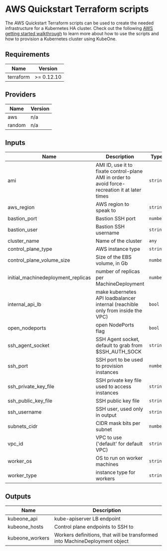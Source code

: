 # AWS Quickstart Terraform scripts

The AWS Quickstart Terraform scripts can be used to create the needed infrastructure for a Kubernetes HA cluster.
Check out the following [AWS getting started walkthrough][aws-quickstart] to learn more about how to use the
scripts and how to provision a Kubernetes cluster using KubeOne.

[aws-quickstart]: https://github.com/kubermatic/kubeone/blob/master/docs/quickstart-aws.md

## Requirements

| Name | Version |
|------|---------|
| terraform | >= 0.12.10 |

## Providers

| Name | Version |
|------|---------|
| aws | n/a |
| random | n/a |

## Inputs

| Name | Description | Type | Default | Required |
|------|-------------|------|---------|:--------:|
| ami | AMI ID, use it to fixate control-plane AMI in order to avoid force-recreation it at later times | `string` | `""` | no |
| aws\_region | AWS region to speak to | `string` | `"eu-west-3"` | no |
| bastion\_port | Bastion SSH port | `number` | `22` | no |
| bastion\_user | Bastion SSH username | `string` | `"ubuntu"` | no |
| cluster\_name | Name of the cluster | `any` | n/a | yes |
| control\_plane\_type | AWS instance type | `string` | `"t3.medium"` | no |
| control\_plane\_volume\_size | Size of the EBS volume, in Gb | `number` | `100` | no |
| initial\_machinedeployment\_replicas | number of replicas per MachineDeployment | `number` | `1` | no |
| internal\_api\_lb | make kubernetes API loadbalancer internal (reachible only from inside the VPC) | `bool` | `false` | no |
| open\_nodeports | open NodePorts flag | `bool` | `false` | no |
| ssh\_agent\_socket | SSH Agent socket, default to grab from $SSH\_AUTH\_SOCK | `string` | `"env:SSH_AUTH_SOCK"` | no |
| ssh\_port | SSH port to be used to provision instances | `number` | `22` | no |
| ssh\_private\_key\_file | SSH private key file used to access instances | `string` | `""` | no |
| ssh\_public\_key\_file | SSH public key file | `string` | `"~/.ssh/id_rsa.pub"` | no |
| ssh\_username | SSH user, used only in output | `string` | `"ubuntu"` | no |
| subnets\_cidr | CIDR mask bits per subnet | `number` | `24` | no |
| vpc\_id | VPC to use ('default' for default VPC) | `string` | `"default"` | no |
| worker\_os | OS to run on worker machines | `string` | `"ubuntu"` | no |
| worker\_type | instance type for workers | `string` | `"t3.medium"` | no |

## Outputs

| Name | Description |
|------|-------------|
| kubeone\_api | kube-apiserver LB endpoint |
| kubeone\_hosts | Control plane endpoints to SSH to |
| kubeone\_workers | Workers definitions, that will be transformed into MachineDeployment object |


